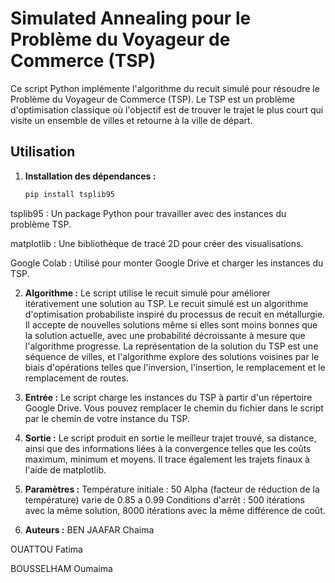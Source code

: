 # Simulated Annealing pour le Problème du Voyageur de Commerce (TSP)

Ce script Python implémente l'algorithme du recuit simulé pour résoudre le Problème du Voyageur de Commerce (TSP). Le TSP est un problème d'optimisation classique où l'objectif est de trouver le trajet le plus court qui visite un ensemble de villes et retourne à la ville de départ.

## Utilisation

1. **Installation des dépendances :**
   ```bash
   pip install tsplib95 

tsplib95 : Un package Python pour travailler avec des instances du problème TSP.

matplotlib : Une bibliothèque de tracé 2D pour créer des visualisations.

Google Colab : Utilisé pour monter Google Drive et charger les instances du TSP.

2. **Algorithme :**
Le script utilise le recuit simulé pour améliorer itérativement une solution au TSP. Le recuit simulé est un algorithme d'optimisation probabiliste inspiré du processus de recuit en métallurgie. Il accepte de nouvelles solutions même si elles sont moins bonnes que la solution actuelle, avec une probabilité décroissante à mesure que l'algorithme progresse.
La représentation de la solution du TSP est une séquence de villes, et l'algorithme explore des solutions voisines par le biais d'opérations telles que l'inversion, l'insertion, le remplacement et le remplacement de routes.

3. **Entrée :**
Le script charge les instances du TSP à partir d'un répertoire Google Drive. Vous pouvez remplacer le chemin du fichier dans le script par le chemin de votre instance du TSP.

4. **Sortie :**
Le script produit en sortie le meilleur trajet trouvé, sa distance, ainsi que des informations liées à la convergence telles que les coûts maximum, minimum et moyens. Il trace également les trajets finaux à l'aide de matplotlib.

5. **Paramètres :**
Température initiale : 50
Alpha (facteur de réduction de la température) varie de 0.85 a 0.99
Conditions d'arrêt : 500 itérations avec la même solution, 8000 itérations avec la même différence de coût.


6. **Auteurs :**
BEN JAAFAR Chaima

OUATTOU Fatima

BOUSSELHAM Oumaima

